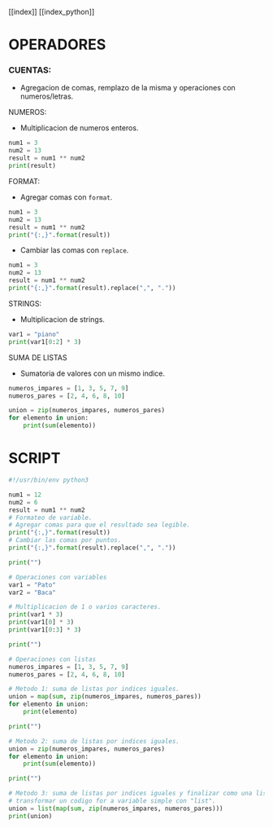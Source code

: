 [[index]]
[[index_python]]

# OPERADORES
### CUENTAS:
- Agregacion de comas, remplazo de la misma y operaciones con numeros/letras.

NUMEROS:
- Multiplicacion de numeros enteros.
```python
num1 = 3 
num2 = 13
result = num1 ** num2
print(result)
``` 
FORMAT:
- Agregar comas con `format`.
```python
num1 = 3 
num2 = 13
result = num1 ** num2
print("{:,}".format(result))
``` 
- Cambiar las comas con `replace`.
```python
num1 = 3 
num2 = 13
result = num1 ** num2
print("{:,}".format(result).replace(",", "."))
```

STRINGS:
- Multiplicacion de strings.
```python
var1 = "piano"
print(var1[0:2] * 3)
``` 

SUMA DE LISTAS
- Sumatoria de valores con un mismo indice.
```python
numeros_impares = [1, 3, 5, 7, 9]
numeros_pares = [2, 4, 6, 8, 10]

union = zip(numeros_impares, numeros_pares)
for elemento in union:
    print(sum(elemento))
``` 




# SCRIPT

```python 
#!/usr/bin/env python3

num1 = 12
num2 = 6 
result = num1 ** num2
# Formateo de variable.
# Agregar comas para que el resultado sea legible.
print("{:,}".format(result))
# Cambiar las comas por puntos.
print("{:,}".format(result).replace(",", "."))

print("")

# Operaciones con variables
var1 = "Pato" 
var2 = "Baca"

# Multiplicacion de 1 o varios caracteres.
print(var1 * 3)
print(var1[0] * 3)
print(var1[0:3] * 3)

print("")

# Operaciones con listas
numeros_impares = [1, 3, 5, 7, 9]
numeros_pares = [2, 4, 6, 8, 10]

# Metodo 1: suma de listas por indices iguales.
union = map(sum, zip(numeros_impares, numeros_pares))
for elemento in union:
    print(elemento)

print("")

# Metodo 2: suma de listas por indices iguales.
union = zip(numeros_impares, numeros_pares)
for elemento in union:
    print(sum(elemento))

print("")

# Metodo 3: suma de listas por indices iguales y finalizar como una lista.
# transformar un codigo for a variable simple con "list".
union = list(map(sum, zip(numeros_impares, numeros_pares)))
print(union)

```